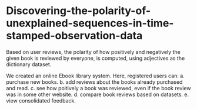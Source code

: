 # Discovering-the-polarity-of-unexplained-sequences-in-time-stamped-observation-data
Based on user reviews, the polarity of how positively and negatively the given book is reviewed by everyone, is computed, using adjectives as the dictionary dataset. 

We created an online Ebook library system.
Here, registered users can:
a. purchase new books.
b. add reviews about the books already purchased and read.
c. see how poitively a book was reviewed, even if the book review was in some other website.
d. compare book reviews based on datasets.
e. view consolidated feedback.
